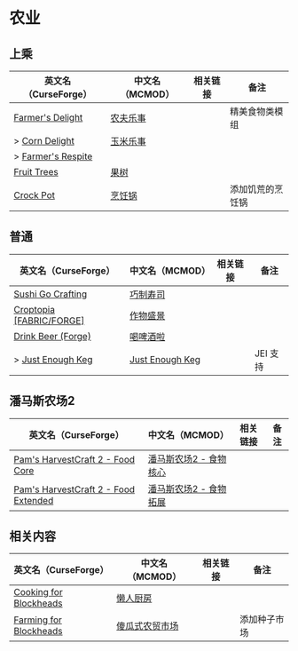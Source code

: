 # 农业

## 上乘

| 英文名（CurseForge）                                                             | 中文名（MCMOD）                                  | 相关链接 | 备注             |
| -------------------------------------------------------------------------------- | ------------------------------------------------ | -------- | ---------------- |
| [Farmer's Delight](https://www.curseforge.com/minecraft/mc-mods/farmers-delight) | [农夫乐事](https://www.mcmod.cn/class/2820.html) |          | 精美食物类模组   |
| > [Corn Delight](https://www.curseforge.com/minecraft/mc-mods/corn-delight)      | [玉米乐事](https://www.mcmod.cn/class/5646.html) |          |                  |
| > [Farmer's Respite](https://www.curseforge.com/minecraft/mc-mods/farmers-respite)                         |                                                                  |          |                  |
| [Fruit Trees](https://www.curseforge.com/minecraft/mc-mods/fruit-trees)          | [果树](https://www.mcmod.cn/class/2416.html)     |          |                  |
| [Crock Pot](https://www.curseforge.com/minecraft/mc-mods/crock-pot)              | [烹饪锅](https://www.mcmod.cn/class/3017.html)   |          | 添加饥荒的烹饪锅 |

## 普通

| 英文名（CurseForge）                                                                      | 中文名（MCMOD）                                         | 相关链接 | 备注     |
| ----------------------------------------------------------------------------------------- | ------------------------------------------------------- | -------- | -------- |
| [Sushi Go Crafting](https://www.curseforge.com/minecraft/mc-mods/sushigocrafting)         | [巧制寿司](https://www.mcmod.cn/class/4014.html)        |          |          |
| [Croptopia [FABRIC/FORGE]](https://www.curseforge.com/minecraft/mc-mods/croptopia-fabric) | [作物盛景](https://www.mcmod.cn/class/4225.html)        |          |          |
| [Drink Beer (Forge)](https://www.curseforge.com/minecraft/mc-mods/drink-beer-forge)       | [喝啤酒啦](https://www.mcmod.cn/class/4585.html)        |          |          |
| > [Just Enough Keg](https://www.curseforge.com/minecraft/mc-mods/just-enough-keg)         | [Just Enough Keg](https://www.mcmod.cn/class/5028.html) |          | JEI 支持 |

## 潘马斯农场2

| 英文名（CurseForge）                                                                                                   | 中文名（MCMOD）                                                | 相关链接 | 备注 |
| ---------------------------------------------------------------------------------------------------------------------- | -------------------------------------------------------------- | -------- | ---- |
| [Pam's HarvestCraft 2 - Food Core](https://www.curseforge.com/minecraft/mc-mods/pams-harvestcraft-2-food-core)         | [潘马斯农场2 - 食物核心](https://www.mcmod.cn/class/3249.html) |          |      |
| [Pam's HarvestCraft 2 - Food Extended](https://www.curseforge.com/minecraft/mc-mods/pams-harvestcraft-2-food-extended) | [潘马斯农场2 - 食物拓展](https://www.mcmod.cn/class/2930.html) |          |      |

## 相关内容

| 英文名（CurseForge）                                                                          | 中文名（MCMOD）                                        | 相关链接 | 备注         |
| --------------------------------------------------------------------------------------------- | ------------------------------------------------------ | -------- | ------------ |
| [Cooking for Blockheads](https://minecraft.curseforge.com/projects/cooking-for-blockheads)    | [懒人厨房](https://www.mcmod.cn/class/468.html)        |          |              |
| [Farming for Blockheads](https://www.curseforge.com/minecraft/mc-mods/farming-for-blockheads) | [傻瓜式农贸市场](https://www.mcmod.cn/class/2057.html) |          | 添加种子市场 |
